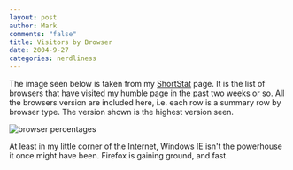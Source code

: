 ```yaml
--- 
layout: post
author: Mark
comments: "false"
title: Visitors by Browser
date: 2004-9-27
categories: nerdliness
---
```

The image seen below is taken from my <a href="http://shortstat.shauninman.com" title="ShortStat">ShortStat</a> page. It is the list of browsers that have visited my humble page in the past two weeks or so. All the browsers version are included here, i.e. each row is a summary row by browser type. The version shown is the highest version seen.

<img src="http://zanshin.net/images/browsers.jpg" alt="browser percentages" />

At least in my little corner of the Internet, Windows IE isn't the powerhouse it once might have been. Firefox is gaining ground, and fast.
